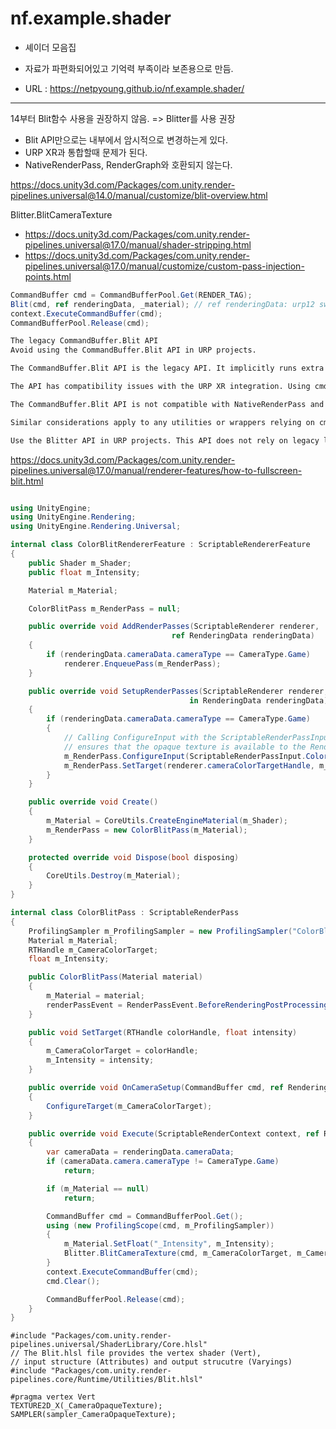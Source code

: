 # nf.example.shader

- 셰이더 모음집
- 자료가 파편화되어있고 기억력 부족이라 보존용으로 만듬.

- URL : <https://netpyoung.github.io/nf.example.shader/>





---------
14부터 Blit함수 사용을 권장하지 않음. => Blitter를 사용 권장
- Blit API만으로는 내부에서 암시적으로 변경하는게 있다.
- URP XR과 통합할때 문제가 된다.
- NativeRenderPass, RenderGraph와 호환되지 않는다.
  
https://docs.unity3d.com/Packages/com.unity.render-pipelines.universal@14.0/manual/customize/blit-overview.html


Blitter.BlitCameraTexture

- https://docs.unity3d.com/Packages/com.unity.render-pipelines.universal@17.0/manual/shader-stripping.html
- https://docs.unity3d.com/Packages/com.unity.render-pipelines.universal@17.0/manual/customize/custom-pass-injection-points.html

``` cs
CommandBuffer cmd = CommandBufferPool.Get(RENDER_TAG);
Blit(cmd, ref renderingData, _material); // ref renderingData: urp12 swap buffer
context.ExecuteCommandBuffer(cmd);
CommandBufferPool.Release(cmd);
```


``` txt
The legacy CommandBuffer.Blit API
Avoid using the CommandBuffer.Blit API in URP projects.

The CommandBuffer.Blit API is the legacy API. It implicitly runs extra operations related to changing states, binding textures, and setting render targets. Those operations happen under the hood in SRP projects and are not transparent to the user.

The API has compatibility issues with the URP XR integration. Using cmd.Blit might implicitly enable or disable XR shader keywords, which breaks XR SPI rendering.

The CommandBuffer.Blit API is not compatible with NativeRenderPass and RenderGraph.

Similar considerations apply to any utilities or wrappers relying on cmd.Blit internally, RenderingUtils.Blit is one such example.
```

``` txt
Use the Blitter API in URP projects. This API does not rely on legacy logic, and is compatible with XR, native Render Passes, and other SRP APIs.
```

https://docs.unity3d.com/Packages/com.unity.render-pipelines.universal@17.0/manual/renderer-features/how-to-fullscreen-blit.html

``` cs

using UnityEngine;
using UnityEngine.Rendering;
using UnityEngine.Rendering.Universal;

internal class ColorBlitRendererFeature : ScriptableRendererFeature
{
    public Shader m_Shader;
    public float m_Intensity;

    Material m_Material;

    ColorBlitPass m_RenderPass = null;

    public override void AddRenderPasses(ScriptableRenderer renderer,
                                    ref RenderingData renderingData)
    {
        if (renderingData.cameraData.cameraType == CameraType.Game)
            renderer.EnqueuePass(m_RenderPass);
    }

    public override void SetupRenderPasses(ScriptableRenderer renderer,
                                        in RenderingData renderingData)
    {
        if (renderingData.cameraData.cameraType == CameraType.Game)
        {
            // Calling ConfigureInput with the ScriptableRenderPassInput.Color argument
            // ensures that the opaque texture is available to the Render Pass.
            m_RenderPass.ConfigureInput(ScriptableRenderPassInput.Color);
            m_RenderPass.SetTarget(renderer.cameraColorTargetHandle, m_Intensity);
        }
    }

    public override void Create()
    {
        m_Material = CoreUtils.CreateEngineMaterial(m_Shader);
        m_RenderPass = new ColorBlitPass(m_Material);
    }

    protected override void Dispose(bool disposing)
    {
        CoreUtils.Destroy(m_Material);
    }
}

internal class ColorBlitPass : ScriptableRenderPass
{
    ProfilingSampler m_ProfilingSampler = new ProfilingSampler("ColorBlit");
    Material m_Material;
    RTHandle m_CameraColorTarget;
    float m_Intensity;

    public ColorBlitPass(Material material)
    {
        m_Material = material;
        renderPassEvent = RenderPassEvent.BeforeRenderingPostProcessing;
    }

    public void SetTarget(RTHandle colorHandle, float intensity)
    {
        m_CameraColorTarget = colorHandle;
        m_Intensity = intensity;
    }

    public override void OnCameraSetup(CommandBuffer cmd, ref RenderingData renderingData)
    {
        ConfigureTarget(m_CameraColorTarget);
    }

    public override void Execute(ScriptableRenderContext context, ref RenderingData renderingData)
    {
        var cameraData = renderingData.cameraData;
        if (cameraData.camera.cameraType != CameraType.Game)
            return;

        if (m_Material == null)
            return;

        CommandBuffer cmd = CommandBufferPool.Get();
        using (new ProfilingScope(cmd, m_ProfilingSampler))
        {
            m_Material.SetFloat("_Intensity", m_Intensity);
            Blitter.BlitCameraTexture(cmd, m_CameraColorTarget, m_CameraColorTarget, m_Material, 0);
        }
        context.ExecuteCommandBuffer(cmd);
        cmd.Clear();

        CommandBufferPool.Release(cmd);
    }
}
```

``` hlsl
#include "Packages/com.unity.render-pipelines.universal/ShaderLibrary/Core.hlsl"
// The Blit.hlsl file provides the vertex shader (Vert),
// input structure (Attributes) and output strucutre (Varyings)
#include "Packages/com.unity.render-pipelines.core/Runtime/Utilities/Blit.hlsl"

#pragma vertex Vert
TEXTURE2D_X(_CameraOpaqueTexture);
SAMPLER(sampler_CameraOpaqueTexture);


```